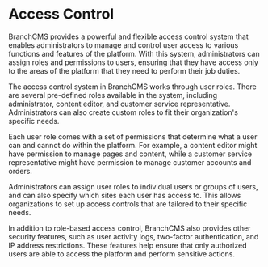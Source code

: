 # Access Control

BranchCMS provides a powerful and flexible access control system that enables administrators to manage and control user access to various functions and features of the platform. With this system, administrators can assign roles and permissions to users, ensuring that they have access only to the areas of the platform that they need to perform their job duties.

The access control system in BranchCMS works through user roles. There are several pre-defined roles available in the system, including administrator, content editor, and customer service representative. Administrators can also create custom roles to fit their organization's specific needs.

Each user role comes with a set of permissions that determine what a user can and cannot do within the platform. For example, a content editor might have permission to manage pages and content, while a customer service representative might have permission to manage customer accounts and orders.

Administrators can assign user roles to individual users or groups of users, and can also specify which sites each user has access to. This allows organizations to set up access controls that are tailored to their specific needs.

In addition to role-based access control, BranchCMS also provides other security features, such as user activity logs, two-factor authentication, and IP address restrictions. These features help ensure that only authorized users are able to access the platform and perform sensitive actions.
